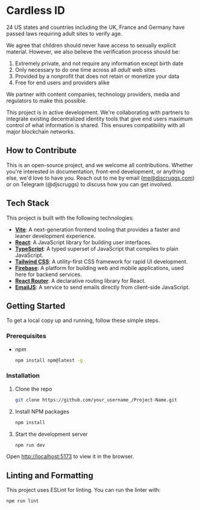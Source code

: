 # Cardless ID

24 US states and countries including the UK, France and Germany have passed laws requiring adult sites to verify age.

We agree that children should never have access to sexually explicit material. However, we also believe the verification process should be:

1. Extremely private, and not require any information except birth date
1. Only necessary to do one time across all *adult* web sites
1. Provided by a nonprofit that does not retain or monetize your data
1. Free for end users and providers alike

We partner with content companies, technology providers, media and regulators to make this possible.

This project is in active development. We're collaborating with partners to integrate existing decentralized identity tools that give end users maximum control of what information is shared. This ensures compatibility with all major blockchain networks.

## How to Contribute

This is an open-source project, and we welcome all contributions. Whether you're interested in documentation, front-end development, or anything else, we'd love to have you. Reach out to me by email (me@djscruggs.com) or on Telegram (@djscruggs) to discuss how you can get involved.

## Tech Stack

This project is built with the following technologies:

-   **[Vite](https://vitejs.dev/)**: A next-generation frontend tooling that provides a faster and leaner development experience.
-   **[React](https://reactjs.org/)**: A JavaScript library for building user interfaces.
-   **[TypeScript](https://www.typescriptlang.org/)**: A typed superset of JavaScript that compiles to plain JavaScript.
-   **[Tailwind CSS](https://tailwindcss.com/)**: A utility-first CSS framework for rapid UI development.
-   **[Firebase](https://firebase.google.com/)**: A platform for building web and mobile applications, used here for backend services.
-   **[React Router](https://reactrouter.com/)**: A declarative routing library for React.
-   **[EmailJS](https://www.emailjs.com/)**: A service to send emails directly from client-side JavaScript.

## Getting Started

To get a local copy up and running, follow these simple steps.

### Prerequisites

-   npm
    ```sh
    npm install npm@latest -g
    ```

### Installation

1.  Clone the repo
    ```sh
    git clone https://github.com/your_username_/Project-Name.git
    ```
2.  Install NPM packages
    ```sh
    npm install
    ```
3.  Start the development server
    ```sh
    npm run dev
    ```

Open [http://localhost:5173](http://localhost:5173) to view it in the browser.

## Linting and Formatting

This project uses ESLint for linting. You can run the linter with:

```sh
npm run lint
```
